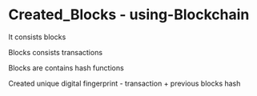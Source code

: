 # Created_Blocks - using-Blockchain

It consists blocks 

Blocks consists transactions 

Blocks are contains hash functions         

Created unique digital fingerprint - transaction + previous blocks hash
